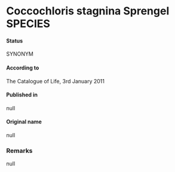 Coccochloris stagnina Sprengel SPECIES
=======

#### Status
SYNONYM

#### According to
The Catalogue of Life, 3rd January 2011

#### Published in
null

#### Original name
null

### Remarks
null